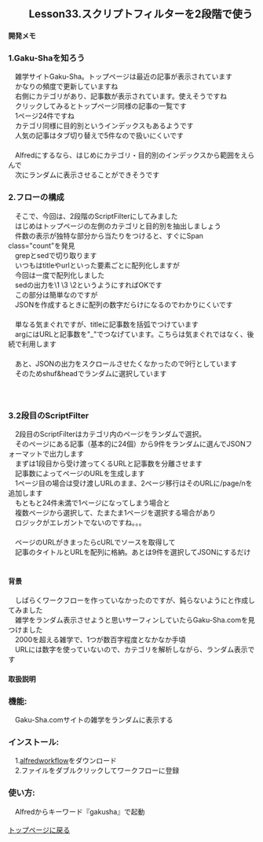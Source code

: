 ## 　　Lesson33.スクリプトフィルターを2段階で使う
#### 開発メモ
### 1.Gaku-Shaを知ろう
　雑学サイトGaku-Sha。トップページは最近の記事が表示されています
<br>　かなりの頻度で更新していますね
<br>　右側にカテゴリがあり、記事数が表示されています。使えそうですね
<br>　クリックしてみるとトップページ同様の記事の一覧です
<br>　1ページ24件ですね
<br>　カテゴリ同様に目的別というインデックスもあるようです
<br>　人気の記事はタブ切り替えで5件なので扱いにくいです
<br>　
<br>　Alfredにするなら、はじめにカテゴリ・目的別のインデックスから範囲をえらんで
<br>　次にランダムに表示させることができそうです

### 2.フローの構成
　そこで、今回は、2段階のScriptFilterにしてみました
<br>　はじめはトップページの左側のカテゴリと目的別を抽出しましょう
<br>　件数の表示が独特な部分から当たりをつけると、すぐにSpan class="count"を発見
<br>　grepとsedで切り取ります
<br>　いつもはtitleやurlといった要素ごとに配列化しますが
<br>　今回は一度で配列化しました
<br>　sedの出力を\1 \3 \2というようにすればOKです
<br>　この部分は簡単なのですが
<br>　JSONを作成するときに配列の数字だらけになるのでわかりにくいです
<br>　
<br>　単なる気まぐれですが、titleに記事数を括弧でつけています
<br>　argにはURLと記事数を"_"でつなげています。こちらは気まぐれではなく、後続で利用します
<br>　
<br>　あと、JSONの出力をスクロールさせたくなかったので9行としています
<br>　そのためshuf&headでランダムに選択しています
<br>　
<br>　
### 3.2段目のScriptFilter
　2段目のScriptFilterはカテゴリ内のページをランダムで選択。
<br>　そのページにある記事（基本的に24個）から9件をランダムに選んでJSONフォーマットで出力します
<br>　まずは1段目から受け渡ってくるURLと記事数を分離させます
<br>　記事数によってページのURLを生成します
<br>　1ページ目の場合は受け渡しURLのまま、2ページ移行はそのURLに/page/nを追加します
<br>　もともと24件未満で1ページになってしまう場合と
<br>　複数ページから選択して、たまたま1ページを選択する場合があり
<br>　ロジックがエレガントでないのですね。。。
<br>　
<br>　ページのURLがきまったらcURLでソースを取得して
<br>　記事のタイトルとURLを配列に格納。あとは9件を選択してJSONにするだけ
<br>　
#### 背景
　しばらくワークフローを作っていなかったのですが、鈍らないようにと作成してみました　
<br>　雑学をランダム表示させようと思いサーフィンしていたらGaku-Sha.comを見つけました
<br>　2000を超える雑学で、1つが数百字程度となかなか手頃
<br>　URLには数字を使っていないので、カテゴリを解析しながら、ランダム表示です 　

#### 取扱説明
### 機能:
　Gaku-Sha.comサイトの雑学をランダムに表示する
### インストール:
　1.[alfredworkflow](https://github.com/KitanoTamotsu/noet/releases/download/1.0/gakusha.alfredworkflow.zip)をダウンロード 
<br>　2.ファイルをダブルクリックしてワークフローに登録

### 使い方:
　Alfredからキーワード『gakusha』で起動
<br>
<br>
[トップページに戻る](https://kitanotamotsu.github.io/)

